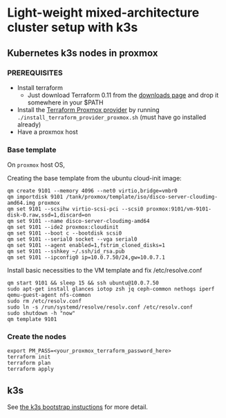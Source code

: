 # Light-weight mixed-architecture cluster setup with k3s

## Kubernetes k3s nodes in proxmox

### PREREQUISITES

- Install terraform
  - Just download Terraform 0.11 from the [downloads page](https://releases.hashicorp.com/terraform/0.11.14/) and drop it somewhere in your $PATH
- Install the [Terraform Proxmox provider](https://github.com/Telmate/terraform-provider-proxmox) by running `./install_terraform_provider_proxmox.sh` (must have go installed already)
- Have a proxmox host

### Base template

On `proxmox` host OS,

Creating the base template from the ubuntu cloud-init image:

```shell
qm create 9101 --memory 4096 --net0 virtio,bridge=vmbr0
qm importdisk 9101 /tank/proxmox/template/iso/disco-server-cloudimg-amd64.img proxmox
qm set 9101 --scsihw virtio-scsi-pci --scsi0 proxmox:9101/vm-9101-disk-0.raw,ssd=1,discard=on
qm set 9101 --name disco-server-cloudimg-amd64
qm set 9101 --ide2 proxmox:cloudinit
qm set 9101 --boot c --bootdisk scsi0
qm set 9101 --serial0 socket --vga serial0
qm set 9101 --agent enabled=1,fstrim_cloned_disks=1
qm set 9101 --sshkey ~/.ssh/id_rsa.pub
qm set 9101 --ipconfig0 ip=10.0.7.50/24,gw=10.0.7.1
```

Install basic necessities to the VM template and fix /etc/resolve.conf

```shell
qm start 9101 && sleep 15 && ssh ubuntu@10.0.7.50
sudo apt-get install glances iotop zsh jq ceph-common nethogs iperf qemu-guest-agent nfs-common
sudo rm /etc/resolv.conf
sudo ln -s /run/systemd/resolve/resolv.conf /etc/resolv.conf
sudo shutdown -h "now"
qm template 9101
```

### Create the nodes

```shell
export PM_PASS=<your_proxmox_terraform_password_here>
terraform init
terraform plan
terraform apply
```

## k3s

See [the k3s bootstrap instuctions](https://github.com/billimek/k3s-gitops/blob/master/setup/README.md) for more detail.
